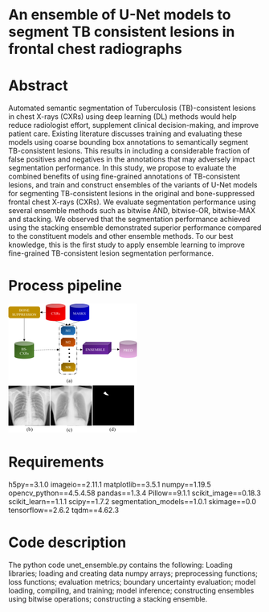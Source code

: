 # An ensemble of U-Net models to segment TB consistent lesions in frontal chest radiographs

# Abstract
Automated semantic segmentation of Tuberculosis (TB)-consistent lesions in chest X-rays (CXRs) using deep learning (DL) methods would help reduce radiologist effort, supplement clinical decision-making, and improve patient care. Existing literature discusses training and evaluating these models using coarse bounding box annotations to semantically segment TB-consistent lesions. This results in including a considerable fraction of false positives and negatives in the annotations that may adversely impact segmentation performance. In this study, we propose to evaluate the combined benefits of using fine-grained annotations of TB-consistent lesions, and train and construct ensembles of the variants of U-Net models for segmenting TB-consistent lesions in the original and bone-suppressed frontal chest X-rays (CXRs). We evaluate segmentation performance using several ensemble methods such as bitwise AND, bitwise-OR, bitwise-MAX and stacking. We observed that the segmentation performance achieved using the stacking ensemble demonstrated superior performance compared to the constituent models and other ensemble methods. To our best knowledge, this is the first study to apply ensemble learning to improve fine-grained TB-consistent lesion segmentation performance.  

# Process pipeline

![Process pipeline](figure_1.png)

# Requirements
h5py==3.1.0
imageio==2.11.1
matplotlib==3.5.1
numpy==1.19.5
opencv_python==4.5.4.58
pandas==1.3.4
Pillow==9.1.1
scikit_image==0.18.3
scikit_learn==1.1.1
scipy==1.7.2
segmentation_models==1.0.1
skimage==0.0
tensorflow==2.6.2
tqdm==4.62.3

# Code description
The python code unet_ensemble.py contains the following:
Loading libraries; loading and creating data numpy arrays; preprocessing functions; loss functions; evaluation metrics; boundary uncertainty evaluation; model loading, compiling, and training; model inference; constructing ensembles using bitwise operations; constructing a stacking ensemble. 


